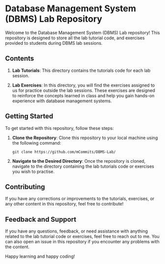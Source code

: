 # Database Management System (DBMS) Lab Repository

Welcome to the Database Management System (DBMS) Lab repository! This repository is designed to store all the lab tutorial code, and exercises provided to students during DBMS lab sessions.

## Contents

1. **Lab Tutorials**: This directory contains the tutorials code for each lab session.

2. **Lab Exercises**: In this directory, you will find the exercises assigned to us for practice outside the lab sessions. These exercises are designed to reinforce the concepts learned in class and help you gain hands-on experience with database management systems.

## Getting Started

To get started with this repository, follow these steps:

1. **Clone the Repository**: Clone this repository to your local machine using the following command:
   ```
   git clone https://github.com/mCommits/DBMS-Lab/
   ```

2. **Navigate to the Desired Directory**: Once the repository is cloned, navigate to the directory containing the lab tutorials code or exercises you wish to practise.

## Contributing

If you have any corrections or improvements to the tutorials, exercises, or any other content in this repository, feel free to contribute!

## Feedback and Support

If you have any questions, feedback, or need assistance with anything related to the lab tutorial code or exercises, feel free to reach out to me. You can also open an issue in this repository if you encounter any problems with the content.

Happy learning and happy coding!
